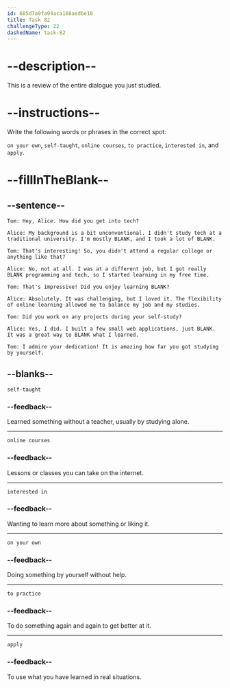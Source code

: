 ```yaml
---
id: 685d7a9fa94aca168aedbe10
title: Task 82
challengeType: 22
dashedName: task-82
---
```


<!-- REVIEW -->

# --description--

This is a review of the entire dialogue you just studied.

# --instructions--

Write the following words or phrases in the correct spot:

`on your own`, `self-taught`, `online courses`, `to practice`, `interested in`, and `apply`.

# --fillInTheBlank--

## --sentence--

`Tom: Hey, Alice. How did you get into tech?`

`Alice: My background is a bit unconventional. I didn't study tech at a traditional university. I'm mostly BLANK, and I took a lot of BLANK.`

`Tom: That's interesting! So, you didn't attend a regular college or anything like that?`

`Alice: No, not at all. I was at a different job, but I got really BLANK programming and tech, so I started learning in my free time.`

`Tom: That's impressive! Did you enjoy learning BLANK?`

`Alice: Absolutely. It was challenging, but I loved it. The flexibility of online learning allowed me to balance my job and my studies.`

`Tom: Did you work on any projects during your self-study?`

`Alice: Yes, I did. I built a few small web applications, just BLANK. It was a great way to BLANK what I learned.`

`Tom: I admire your dedication! It is amazing how far you got studying by yourself.`

## --blanks--

`self-taught`

### --feedback--

Learned something without a teacher, usually by studying alone.

---

`online courses`

### --feedback--

Lessons or classes you can take on the internet.

---

`interested in`

### --feedback--

Wanting to learn more about something or liking it.

---

`on your own`

### --feedback--

Doing something by yourself without help.

---

`to practice`

### --feedback--

To do something again and again to get better at it.

---

`apply`

### --feedback--

To use what you have learned in real situations.
